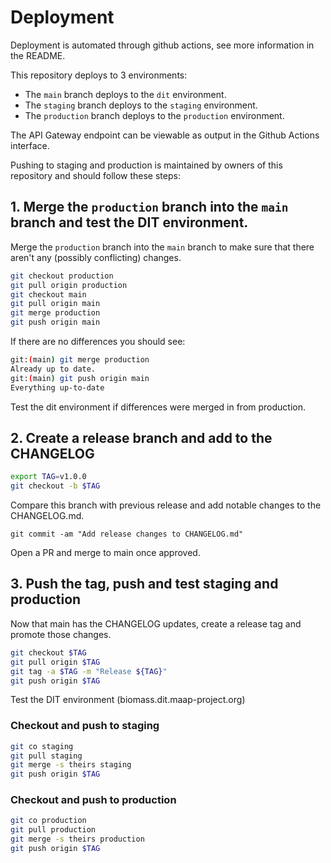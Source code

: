 # Deployment

Deployment is automated through github actions, see more information in the README.

This repository deploys to 3 environments:

* The `main` branch deploys to the `dit` environment.
* The `staging` branch deploys to the `staging` environment.
* The `production` branch deploys to the `production` environment.

The API Gateway endpoint can be viewable as output in the Github Actions interface.

Pushing to staging and production is maintained by owners of this repository and should follow these steps:

## 1. Merge the `production` branch into the `main` branch and test the DIT environment.

Merge the `production` branch into the `main` branch to make sure that there aren't any (possibly conflicting) changes.

```bash
git checkout production
git pull origin production
git checkout main
git pull origin main
git merge production
git push origin main
```

If there are no differences you should see:

```bash
git:(main) git merge production
Already up to date.
git:(main) git push origin main
Everything up-to-date
```

Test the dit environment if differences were merged in from production.

## 2. Create a release branch and add to the CHANGELOG

```bash
export TAG=v1.0.0
git checkout -b $TAG
```

Compare this branch with previous release and add notable changes to the CHANGELOG.md.

```
git commit -am "Add release changes to CHANGELOG.md"
```

Open a PR and merge to main once approved.

## 3. Push the tag, push and test staging and production

Now that main has the CHANGELOG updates, create a release tag and promote those changes.

```bash
git checkout $TAG
git pull origin $TAG
git tag -a $TAG -m "Release ${TAG}"
git push origin $TAG
```

Test the DIT environment (biomass.dit.maap-project.org)

### Checkout and push to staging

```bash
git co staging
git pull staging
git merge -s theirs staging
git push origin $TAG
```

### Checkout and push to production

```bash
git co production
git pull production
git merge -s theirs production
git push origin $TAG
```
